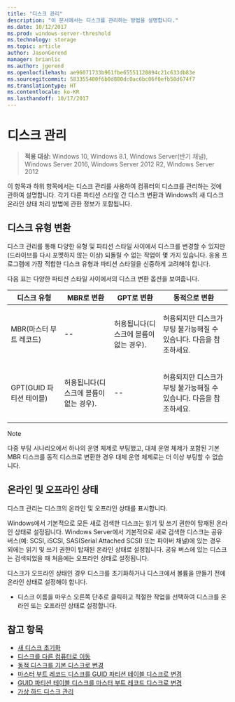```yaml
---
title: "디스크 관리"
description: "이 문서에서는 디스크를 관리하는 방법을 설명합니다."
ms.date: 10/12/2017
ms.prod: windows-server-threshold
ms.technology: storage
ms.topic: article
author: JasonGerend
manager: brianlic
ms.author: jgerend
ms.openlocfilehash: ae96071733b961fbe65551120894c21c633db83e
ms.sourcegitcommit: 583355400f6b0d880dc0ac6bc06f0efb50d674f7
ms.translationtype: HT
ms.contentlocale: ko-KR
ms.lasthandoff: 10/17/2017
---
```

# <a name="manage-disks"></a>디스크 관리

> **적용 대상:** Windows 10, Windows 8.1, Windows Server(반기 채널), Windows Server 2016, Windows Server 2012 R2, Windows Server 2012

이 항목과 하위 항목에서는 디스크 관리를 사용하여 컴퓨터의 디스크를 관리하는 것에 관하여 설명합니다. 각기 다른 파티션 스타일 간 디스크 변환과 Windows의 새 디스크 온라인 상태 처리 방법에 관한 정보가 포함됩니다.

## <a name="converting-disk-types"></a>디스크 유형 변환

디스크 관리를 통해 다양한 유형 및 파티션 스타일 사이에서 디스크를 변경할 수 있지만 (드라이브를 다시 포맷하지 않는 이상) 되돌릴 수 없는 작업이 몇 가지 있습니다. 응용 프로그램에 가장 적합한 디스크 유형과 파티션 스타일을 신중하게 고려해야 합니다.

다음 표는 다양한 파티션 스타일 사이에서의 디스크 변환 옵션을 보여줍니다.

| 디스크 유형 | MBR로 변환  | GPT로 변환| 동적으로 변환 |
| ---- | --- | --- |--- |
| <p>MBR(마스터 부트 레코드)</p> | <p>--</p> | <p>허용됩니다(디스크에 볼륨이 없는 경우).</p> | <p>허용되지만 디스크가 부팅 불가능해질 수 있습니다. 다음을 참조하세요.</p> |
| <p>GPT(GUID 파티션 테이블)</p> | <p>허용됩니다(디스크에 볼륨이 없는 경우).</p> | <p>--</p>  | <p>허용되지만 디스크가 부팅 불가능해질 수 있습니다. 다음을 참조하세요.</p> |


> [!NOTE]
> 다중 부팅 시나리오에서 하나의 운영 체제로 부팅했고, 대체 운영 체제가 포함된 기본 MBR 디스크를 동적 디스크로 변환한 경우 대체 운영 체제로는 더 이상 부팅할 수 없습니다.

## <a name="online-and-offline-status"></a>온라인 및 오프라인 상태

디스크 관리는 디스크의 온라인 및 오프라인 상태를 표시합니다. 

Windows에서 기본적으로 모든 새로 검색한 디스크는 읽기 및 쓰기 권한이 탑재된 온라인 상태로 설정됩니다. Windows Server에서 기본적으로 새로 검색한 디스크는 공유 버스(예: SCSI, iSCSI, SAS(Serial Attached SCSI) 또는 파이버 채널)에 있는 경우 외에는 읽기 및 쓰기 권한이 탑재된 온라인 상태로 설정됩니다. 공유 버스에 있는 디스크는 검색되었을 때 처음에는 오프라인 상태로 설정됩니다.

디스크가 오프라인 상태인 경우 디스크를 초기화하거나 디스크에서 볼륨을 만들기 전에 온라인 상태로 설정해야 합니다. 

-  디스크 이름을 마우스 오른쪽 단추로 클릭하고 적절한 작업을 선택하여 디스크를 온라인 또는 오프라인 상태로 설정합니다.

## <a name="see-also"></a>참고 항목

-   [새 디스크 초기화](initialize-new-disks.md)
-   [디스크를 다른 컴퓨터로 이동](move-disks-to-another-computer.md)
-   [동적 디스크를 기본 디스크로 변경](change-a-dynamic-disk-back-to-a-basic-disk.md)
-   [마스터 부트 레코드 디스크를 GUID 파티션 테이블 디스크로 변경](change-an-mbr-disk-into-a-gpt-disk.md)
-   [GUID 파티션 테이블 디스크를 마스터 부트 레코드 디스크로 변경](change-a-gpt-disk-into-an-mbr-disk.md)
-   [가상 하드 디스크 관리](manage-virtual-hard-disks.md)